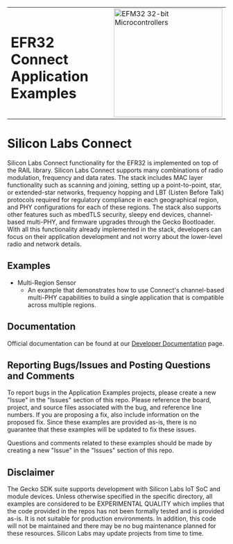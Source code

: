 <table border="0">
  <tr>
    <td align="left" valign="middle">
    <h1>EFR32 Connect Application Examples</h1>
  </td>
  <td align="left" valign="middle">
    <a href="https://www.silabs.com/wireless/proprietary">
      <img src="http://pages.silabs.com/rs/634-SLU-379/images/WGX-transparent.png"  title="Silicon Labs Gecko and Wireless Gecko MCUs" alt="EFM32 32-bit Microcontrollers" width="250"/>
    </a>
  </td>
  </tr>
</table>

# Silicon Labs Connect #

Silicon Labs Connect functionality for the EFR32 is implemented on top of the RAIL library. Silicon Labs Connect supports many combinations of radio modulation, frequency and data rates. The stack includes MAC layer functionality such as scanning and joining, setting up a point-to-point, star, or extended-star networks, frequency hopping and LBT (Listen Before Talk) protocols required for regulatory compliance in each geographical region, and PHY configurations for each of these regions. The stack also supports other features such as mbedTLS security, sleepy end devices, channel-based multi-PHY, and firmware upgrades through the Gecko Bootloader. With all this functionality already implemented in the stack, developers can focus on their application development and not worry about the lower-level radio and network details.

## Examples ##

- Multi-Region Sensor
  - An example that demonstrates how to use Connect's channel-based multi-PHY capabilities to build a single application that is compatible across multiple regions.

## Documentation ##

Official documentation can be found at our [Developer Documentation](https://docs.silabs.com/connect-stack/latest/) page.

## Reporting Bugs/Issues and Posting Questions and Comments ##

To report bugs in the Application Examples projects, please create a new "Issue" in the "Issues" section of this repo. Please reference the board, project, and source files associated with the bug, and reference line numbers. If you are proposing a fix, also include information on the proposed fix. Since these examples are provided as-is, there is no guarantee that these examples will be updated to fix these issues.

Questions and comments related to these examples should be made by creating a new "Issue" in the "Issues" section of this repo.

## Disclaimer ##

The Gecko SDK suite supports development with Silicon Labs IoT SoC and module devices. Unless otherwise specified in the specific directory, all examples are considered to be EXPERIMENTAL QUALITY which implies that the code provided in the repos has not been formally tested and is provided as-is.  It is not suitable for production environments.  In addition, this code will not be maintained and there may be no bug maintenance planned for these resources. Silicon Labs may update projects from time to time.
